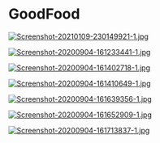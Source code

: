 # GoodFood
[![Screenshot-20210109-230149921-1.jpg](https://i.postimg.cc/52BKx0m5/Screenshot-20210109-230149921-1.jpg)](https://postimg.cc/18zrBy24)

[![Screenshot-20200904-161233441-1.jpg](https://i.postimg.cc/mZ0RrBqX/Screenshot-20200904-161233441-1.jpg)](https://postimg.cc/BtcRY9JH)

[![Screenshot-20200904-161402718-1.jpg](https://i.postimg.cc/d0NsJdrp/Screenshot-20200904-161402718-1.jpg)](https://postimg.cc/HJ5D2rS9)

[![Screenshot-20200904-161410649-1.jpg](https://i.postimg.cc/vBPJLBgF/Screenshot-20200904-161410649-1.jpg)](https://postimg.cc/phFcPPJq)

[![Screenshot-20200904-161639356-1.jpg](https://i.postimg.cc/qMnk0s6N/Screenshot-20200904-161639356-1.jpg)](https://postimg.cc/8jp8mrHG)

[![Screenshot-20200904-161652909-1.jpg](https://i.postimg.cc/Ls4RzGCP/Screenshot-20200904-161652909-1.jpg)](https://postimg.cc/ZWQ1mshY)

[![Screenshot-20200904-161713837-1.jpg](https://i.postimg.cc/5ttdHLyq/Screenshot-20200904-161713837-1.jpg)](https://postimg.cc/TKBHFyrp)
